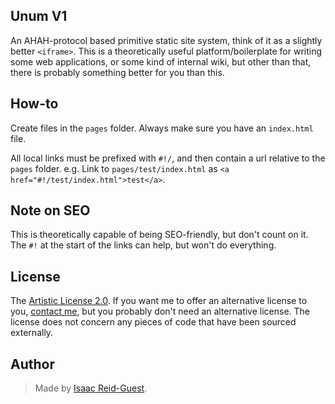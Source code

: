 Unum V1
-------

An AHAH-protocol based primitive static site system, think of it as a slightly better `<iframe>`. This is a theoretically useful platform/boilerplate for writing some web applications, or some kind of internal wiki, but other than that, there is probably something better for you than this.

## How-to

Create files in the `pages` folder. Always make sure you have an `index.html` file.

All local links must be prefixed with `#!/`, and then contain a url relative to the `pages` folder. e.g. Link to `pages/test/index.html` as `<a href="#!/test/index.html">test</a>`.

## Note on SEO

This is theoretically capable of being SEO-friendly, but don't count on it. The `#!` at the start of the links can help, but won't do everything.

## License

The [Artistic License 2.0](http://opensource.org/licenses/Artistic-2.0). If you want me to offer an alternative license to you, [contact me](http://isaacrg.github.io/contact), but you probably don't need an alternative license. The license does not concern any pieces of code that have been sourced externally.

## Author

>Made by [Isaac Reid-Guest](http://isaacrg.github.io).
